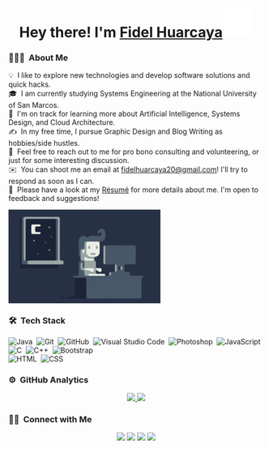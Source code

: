 
<h1 align="center">Hey there! I'm <a href="https://www.fidelhuarcaya.dev">Fidel Huarcaya</a><img src="https://github.com/Kathryn-Jie/Kathryn-Jie/blob/main/wave.gif" width="60px"/></h1>


### 👨🏻‍💻 &nbsp;About Me

💡 &nbsp;I like to explore new technologies and develop software solutions and quick hacks.\
🎓 &nbsp;I am currently studying Systems Engineering at the National University of San Marcos.\
🌱 &nbsp;I'm on track for learning more about Artificial Intelligence, Systems Design, and Cloud Architecture.\
✍️ &nbsp;In my free time, I pursue Graphic Design and Blog Writing as hobbies/side hustles.\
💬 &nbsp;Feel free to reach out to me for pro bono consulting and volunteering, or just for some interesting discussion.\
✉️ &nbsp;You can shoot me an email at fidelhuarcaya20@gmail.com! I'll try to respond as soon as I can.\
📄 &nbsp;Please have a look at my [Résumé](https://fidelhuarcaya.dev/assets/files/CV%20FIDEL%20HUARCAYA.pdf) for more details about me. I'm open to feedback and suggestions!

<img alt="Night Coding" src="https://raw.githubusercontent.com/AVS1508/AVS1508/master/assets/Night-Coding.gif" align="center"/>


### 🛠 &nbsp;Tech Stack

![Java](https://img.shields.io/badge/-Java-05122A?style=flat&logo=Java&logoColor=FFA518)&nbsp;
![Git](https://img.shields.io/badge/-Git-05122A?style=flat&logo=git)&nbsp;
![GitHub](https://img.shields.io/badge/-GitHub-05122A?style=flat&logo=github)&nbsp;
![Visual Studio Code](https://img.shields.io/badge/-Visual%20Studio%20Code-05122A?style=flat&logo=visual-studio-code&logoColor=007ACC)&nbsp;
![Photoshop](https://img.shields.io/badge/-Photoshop-05122A?style=flat&logo=adobe-photoshop)&nbsp;
![JavaScript](https://img.shields.io/badge/-JavaScript-05122A?style=flat&logo=javascript)&nbsp;
![C](https://img.shields.io/badge/-C-05122A?style=flat&logo=C&logoColor=A8B9CC)&nbsp;
![C++](https://img.shields.io/badge/-C++-05122A?style=flat&logo=C%2B%2B&logoColor=00599C)&nbsp;
![Bootstrap](https://img.shields.io/badge/-Bootstrap-05122A?style=flat&logo=bootstrap&logoColor=563D7C)\
![HTML](https://img.shields.io/badge/-HTML-05122A?style=flat&logo=HTML5)&nbsp;
![CSS](https://img.shields.io/badge/-CSS-05122A?style=flat&logo=CSS3&logoColor=1572B6)&nbsp;



### ⚙️ &nbsp;GitHub Analytics

<p align="center">
<a href="https://github.com/fidelhuarcaya">
  <img height="180em" src="https://github-readme-stats.vercel.app/api?username=fidelhuarcaya&theme=algolia"/>
  <img height="180em" src="https://github-readme-stats-eight-theta.vercel.app/api/top-langs/?username=fidelhuarcaya&layout=compact&langs_count=8&theme=algolia"/>
</a>
</p>


### 🤝🏻 &nbsp;Connect with Me

<p align="center">
<a href="https://www.fidelhuarcaya.dev"><img src="https://img.shields.io/badge/website-000000?style=for-the-badge&logo=About.me&logoColor=white"/></a>
<a href="https://linkedin.com/in/fidelhuarcaya"><img src="https://img.shields.io/badge/LinkedIn-0077B5?style=for-the-badge&logo=linkedin&logoColor=white"/></a>
<a href="mailto:fidelhuarcaya20@gmail.com"><img src="https://img.shields.io/badge/Gmail-D14836?style=for-the-badge&logo=gmail&logoColor=white"/></a>
<a href="https://instagram.com/fidel.huarcaya"><img src="https://img.shields.io/badge/Instagram-E4405F?style=for-the-badge&logo=instagram&logoColor=white"/></a>
</p>
 
